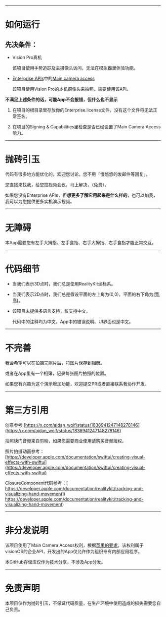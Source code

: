 
---

# 如何运行

## 先决条件：

- Vision Pro真机

    该项目使用手势追踪及主摄像头访问，无法在模拟器里体验功能。

- [Enterprise APIs](https://developer.apple.com/documentation/visionOS/building-spatial-experiences-for-business-apps-with-enterprise-apis#Request-the-entitlements)中的[Main camera access](https://developer.apple.com/documentation/BundleResources/Entitlements/com.apple.developer.arkit.main-camera-access.allow)

    该项目使用Vision Pro的本机摄像头来拍照，需要使用该API。

**不满足上述条件的话，可能App不会报错，但什么也不显示**

1. 在项目的根目录里存放你的Enterprise.license文件，没有这个文件将无法正常签名。

1. 在项目的Signing & Capabilities里检查是否已经设置了Main Camera Access能力。

---

# 抛砖引玉

代码有很多地方能优化的，欢迎您讨论。您不用「慢悠悠的发邮件等回复」。

您直接来找我，给您拉视频会议，马上解决，（免费）。

如果您没有Enterprise APIs，但**想更多了解它用起来是什么样的**，也可以加我，我可以为您提供更多实机演示视频。

---

# 无障碍

本App需要您有左手大拇指、左手食指、右手大拇指、右手食指才能正常交互。

---

# 代码细节

- 当我们表示3D点时，我们总是使用RealityKit坐标系。

- 当我们表示2D点时，我们总是假设平面的左上角为(0,0)，平面的右下角为(宽,高)。

- 该项目未提供多语言支持，仅支持中文。
    
    代码中的注释均为中文，App中的错误说明、UI界面也是中文。

---

# 不完善

我会希望可以在拍摄完照片后，将图片保存到相册。

或者在App里有一个相簿，记录每张图片拍照的位置。

如果您有兴趣为这个演示增加功能，欢迎提交PR或者直接联系我协作开发。

---

# 第三方引用

创意参考
[https://x.com/aidan_wolf/status/1838941247148278146](https://x.com/aidan_wolf/status/1838941247148278146)

拍照快门音频来自剪映，如果您需要商业使用请购买音频版权。

照片拍摄动画参考：[https://developer.apple.com/documentation/swiftui/creating-visual-effects-with-swiftui](https://developer.apple.com/documentation/swiftui/creating-visual-effects-with-swiftui)

ClosureComponent代码参考：[ https://developer.apple.com/documentation/realitykit/tracking-and-visualizing-hand-movement]( https://developer.apple.com/documentation/realitykit/tracking-and-visualizing-hand-movement)

---

# 非分发说明

该项目使用了Main Camera Access权利，根据[苹果的要求](https://developer.apple.com/documentation/visionOS/building-spatial-experiences-for-business-apps-with-enterprise-apis#Request-the-entitlements)，该权利属于visionOS的企业API，开发出的App仅允许作为组织专有内部应用程序。

本GitHub存储库仅作为技术分享，不涉及App分发。

---

# 免责声明

本项目仅作为抛砖引玉，不保证代码质量，在生产环境中使用造成的损失需要您自己负责。
